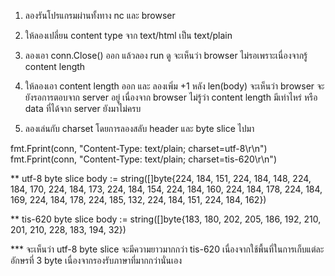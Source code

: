 1. ลองรันโปรแกรมผ่านทั้งทาง nc และ browser
2. ให้ลองเปลี่ยน content type จาก text/html เป็น text/plain
3. ลองเอา conn.Close() ออก แล้วลอง run ดู จะเห็นว่า browser ไม่รอเพราะเนื่องจากรู้ content length
4. ให้ลองเอา content length ออก และ ลองเพิ่ม +1 หลัง len(body) จะเห็นว่า browser จะยังรอการตอบจาก server อยู่ เนื่องจาก
    browser ไม่รู้ว่า content length มีเท่าไหร่ หรือ data ที่ได้จาก server ยังมาไม่ครบ

5. ลองเล่นกับ charset โดยการลองสลับ header และ byte slice ไปมา

fmt.Fprint(conn, "Content-Type: text/plain; charset=utf-8\r\n")
fmt.Fprint(conn, "Content-Type: text/plain; charset=tis-620\r\n")

** utf-8 byte slice
body := string([]byte{224, 184, 151, 224, 184, 148, 224, 184, 170, 224, 184, 173, 224, 184, 154, 224, 184, 160, 224, 184, 178, 224, 184, 169, 224, 184, 178, 224, 185, 132, 224, 184, 151, 224, 184, 162})

** tis-620 byte slice
body := string([]byte{183, 180, 202, 205, 186, 192, 210, 201, 210, 228, 183, 194, 32})

*** จะเห็นว่า utf-8 byte slice จะมีความยาวมากกว่า tis-620 เนื่องจากใช้พื้นที่ในการเก็บแต่ละอักษรที่ 3 byte เนื่องจากรองรับภาษาที่มากกว่านั่นเอง